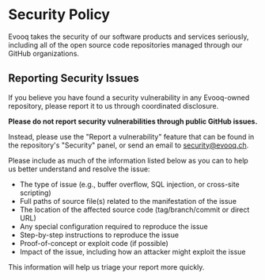 # Security Policy

Evooq takes the security of our software products and services seriously, including all of the open source code repositories managed through our GitHub organizations.

## Reporting Security Issues

If you believe you have found a security vulnerability in any Evooq-owned repository, please report it to us through coordinated disclosure.

**Please do not report security vulnerabilities through public GitHub issues.**

Instead, please use the "Report a vulnerability" feature that can be found in the repository's "Security" panel, or send an email to [security@evooq.ch](mailto:security@evooq.ch).

Please include as much of the information listed below as you can to help us better understand and resolve the issue:

- The type of issue (e.g., buffer overflow, SQL injection, or cross-site scripting)
- Full paths of source file(s) related to the manifestation of the issue
- The location of the affected source code (tag/branch/commit or direct URL)
- Any special configuration required to reproduce the issue
- Step-by-step instructions to reproduce the issue
- Proof-of-concept or exploit code (if possible)
- Impact of the issue, including how an attacker might exploit the issue

This information will help us triage your report more quickly.
